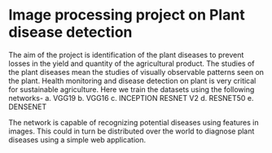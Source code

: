 # Image processing project on Plant disease detection
The aim of the project is identification of the plant diseases to prevent losses in the yield and quantity of the agricultural product. The studies of the plant diseases mean the studies of visually observable patterns seen on the plant. Health monitoring and disease detection on plant is very critical for sustainable agriculture.
Here we train the datasets using the following networks-
a. VGG19
b. VGG16
c. INCEPTION RESNET V2
d. RESNET50
e. DENSENET

The network is capable of recognizing potential diseases using features in images. This could in turn be distributed over the world to diagnose plant diseases using a simple web application.
